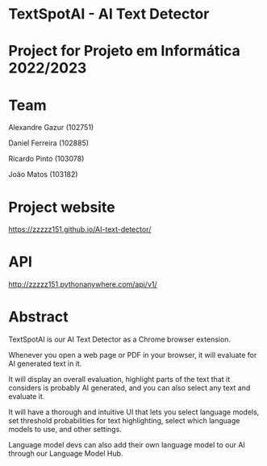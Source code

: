 # TextSpotAI - AI Text Detector

# Project for Projeto em Informática 2022/2023

# Team

Alexandre Gazur (102751)

Daniel Ferreira (102885)

Ricardo Pinto (103078)

João Matos (103182)

# Project website

https://zzzzz151.github.io/AI-text-detector/

# API

http://zzzzz151.pythonanywhere.com/api/v1/

# Abstract

TextSpotAI is our AI Text Detector as a Chrome browser extension.

Whenever you open a web page or PDF in your browser, it will evaluate for AI generated text in it.

It will display an overall evaluation, highlight parts of the text that it considers is probably AI generated, and you can also select any text and evaluate it.

It will have a thorough and intuitive UI that lets you select language models, set threshold probabilities for text highlighting, select which language models to use, and other settings.

Language model devs can also add their own language model to our AI through our Language Model Hub.
